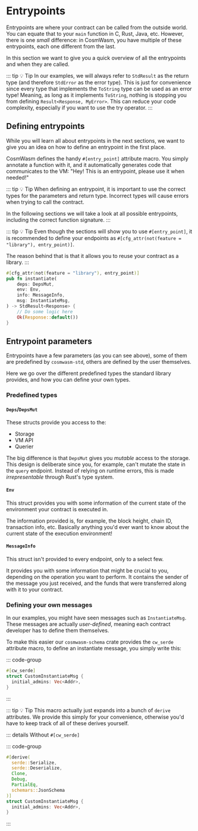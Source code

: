 <ChapterLabel label="core"></ChapterLabel>

# Entrypoints

Entrypoints are where your contract can be called from the outside world. You can equate that to
your `main` function in C, Rust, Java, etc. However, there is one _small_ difference: in CosmWasm,
you have multiple of these entrypoints, each one different from the last.

In this section we want to give you a quick overview of all the entrypoints and when they are
called.

::: tip :bulb: Tip
In our examples, we will always refer to `StdResult` as the return type (and therefore `StdError` as the error type).
This is just for convenience since every type that implements the `ToString` type can be used as an error type!
Meaning, as long as it implements `ToString`, nothing is stopping you from defining `Result<Response, MyError>`.
This can reduce your code complexity, especially if you want to use the try operator.
:::

## Defining entrypoints

While you will learn all about entrypoints in the next sections, we want to give you an idea on how
to define an entrypoint in the first place.

CosmWasm defines the handy `#[entry_point]` attribute macro. You simply annotate a function with it,
and it automatically generates code that communicates to the VM: "Hey! This is an entrypoint, please
use it when needed!"

::: tip :bulb: Tip
When defining an entrypoint, it is important to use the correct types for the parameters and
return type. Incorrect types will cause errors when trying to call the contract.

In the following sections we will take a look at all possible entrypoints, including the
correct function signature.
:::

::: tip :bulb: Tip
Even though the sections will show you to use `#[entry_point]`, it is recommended to define your
endpoints as `#[cfg_attr(not(feature = "library"), entry_point)]`.

The reason behind that is that it allows you to reuse your contract as a library.
:::

```Rust
#[cfg_attr(not(feature = "library"), entry_point)]
pub fn instantiate(
    deps: DepsMut,
    env: Env,
    info: MessageInfo,
    msg: InstantiateMsg,
) -> StdResult<Response> {
    // Do some logic here
    Ok(Response::default())
}
```

## Entrypoint parameters

Entrypoints have a few parameters (as you can see above), some of them are predefined by
`cosmwasm-std`, others are defined by the user themselves.

Here we go over the different predefined types the standard library provides, and how you can define
your own types.

### Predefined types

#### `Deps`/`DepsMut`

These structs provide you access to the:

- Storage
- VM API
- Querier

The big difference is that `DepsMut` gives you _mutable_ access to the storage. This design is
deliberate since you, for example, can't mutate the state in the `query` endpoint. Instead of
relying on runtime errors, this is made _irrepresentable_ through Rust's type system.

#### `Env`

This struct provides you with some information of the current state of the environment your contract
is executed in.

The information provided is, for example, the block height, chain ID, transaction info, etc.
Basically anything you'd ever want to know about the current state of the execution environment!

#### `MessageInfo`

This struct isn't provided to every endpoint, only to a select few.

It provides you with some information that might be crucial to you, depending on the operation you
want to perform. It contains the sender of the message you just received, and the funds that were
transferred along with it to your contract.

### Defining your own messages

In our examples, you might have seen messages such as `InstantiateMsg`. These messages are actually
_user-defined_, meaning each contract developer has to define them themselves.

To make this easier our `cosmwasm-schema` crate provides the `cw_serde` attribute macro, to define
an instantiate message, you simply write this:

::: code-group
```Rust [instantiate.rs]
#[cw_serde]
struct CustomInstantiateMsg {
  initial_admins: Vec<Addr>,
}
```
:::

::: tip :bulb: Tip
This macro actually just expands into a bunch of `derive` attributes.
We provide this simply for your convenience, otherwise you'd have to keep track of all of these derives yourself.

::: details Without `#[cw_serde]`

::: code-group
```Rust [instantiate.rs]
#[derive(
  serde::Serialize,
  serde::Deserialize,
  Clone,
  Debug,
  PartialEq,
  schemars::JsonSchema
)]
struct CustomInstantiateMsg {
  initial_admins: Vec<Addr>,
}
```
  
:::
